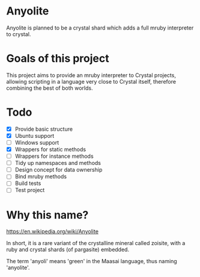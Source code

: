 # Anyolite

Anyolite is planned to be a crystal shard which adds a full mruby interpreter to crystal.

# Goals of this project

This project aims to provide an mruby interpreter to Crystal projects, allowing scripting in a language very close to Crystal itself, therefore combining the best of both worlds.

# Todo

* [X] Provide basic structure
* [X] Ubuntu support
* [ ] Windows support
* [X] Wrappers for static methods
* [ ] Wrappers for instance methods
* [ ] Tidy up namespaces and methods
* [ ] Design concept for data ownership
* [ ] Bind mruby methods
* [ ] Build tests
* [ ] Test project

# Why this name?

https://en.wikipedia.org/wiki/Anyolite

In short, it is a rare variant of the crystalline mineral called zoisite, with a ruby and crystal shards (of pargasite) embedded.

The term 'anyoli' means 'green' in the Maasai language, thus naming 'anyolite'.
